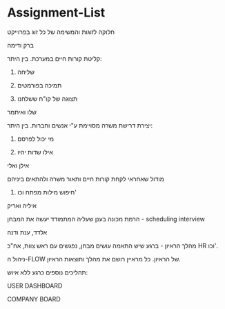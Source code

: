 # Assignment-List
חלוקה לזוגות והמשימה של כל זוג בפרוייקט

ברק ודימה

קליטת קורות חיים במערכת. בין היתר:

1. שליחה

2. תמיכה בפורמטים

3. תצוגה של קו"ח ששלחנו



שלו ואיתמר 

יצירת דרישת משרה מסויימת ע"י אנשים וחברות. בין היתר:

1. מי יכול לפרסם

2. אילו שדות יהיו



אילן ואלי

מודול שאחראי לקחת קורות חיים ותאור משרה ולהתאים ביניהם

1. חיפוש מילות מפתח וכו'



איליה ואריק

הרמת מכונה בענן שעליה המתמודד יעשה את המבחן - scheduling interview



אלדד, ענת ודנה

מהלך הראיון - ברגע שיש התאמה עושים מבחן, נפגשים עם ראש צוות, אח"כ HR וכו'.

ניהול ה-FLOW של הראיון. כל מראיין רושם את מהלך ותוצאות הראיון.





תהליכים נוספים כרגע ללא איוש:

USER DASHBOARD

COMPANY BOARD



